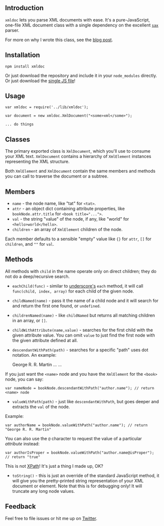 
## Introduction

`xmldoc` lets you parse XML documents with ease. It's a pure-JavaScript, one-file XML document class with a single dependency on the excellent [`sax`][sax] parser.

For more on why I wrote this class, see the [blog post][blog].

  [blog]: http://nfarina.com

## Installation

    npm install xmldoc

Or just download the repository and include it in your `node_modules` directly. Or just download the [single JS file][blob]!

  [blob]: https://github.com/nfarina/xmldoc/blob/master/lib/xmldoc.js

## Usage

    var xmldoc = require('../lib/xmldoc');

    var document = new xmldoc.XmlDocument("<some>xml</some>");

    ... do things

## Classes

The primary exported class is `XmlDocument`, which you'll use to consume your XML text. `XmlDocument` contains a hierarchy of `XmlElement` instances representing the XML structure.

Both `XmlElement` and `XmlDocument` contain the same members and methods you can call to traverse the document or a subtree.

## Members

* `name` - the node name, like "tat" for `<tat>`.
* `attr` - an object dict containing attribute properties, like `bookNode.attr.title` for `<book title="...">`.
* `val` - the string "value" of the node, if any, like "world" for `<hello>world</hello>`.
* `children` - an array of `XmlElement` children of the node.

Each member defaults to a sensible "empty" value like `{}` for `attr`, `[]` for `children`, and `""` for `val`.

## Methods

All methods with `child` in the name operate only on direct children; they do not do a deep/recursive search.

* `eachChild(func)` - similar to [underscore's][underscore] `each` method, it will call `func(child, index, array)` for each child of the given node.

* `childNamed(name)` - pass it the name of a child node and it will search for and return the first one found, or `undefined`.

* `childrenNamed(name)` - like `childNamed` but returns all matching children in an array, or `[]`.

* `childWithAttribute(name,value)` - searches for the first child with the given attribute value. You can omit `value` to just find the first node with the given attribute defined at all.

* `descendantWithPath(path)` - searches for a specific "path" uses dot notation. An example:

    <book>
      <author>
        <name isProper="true">George R. R. Martin</name>
        ...
      </author>
      ...
    </book>

If you just want the `<name>` node and you have the `XmlElement` for the `<book>` node, you can say:

    var nameNode = bookNode.descendantWithPath("author.name"); // return <name> node

* `valueWithPath(path)` - just like `descendantWithPath`, but goes deeper and extracts the `val` of the node.

Example:

    var authorName = bookNode.valueWithPath("author.name"); // return "George R. R. Martin"

You can also use the `@` character to request the value of a particular _attribute_ instead:

    var authorIsProper = bookNode.valueWithPath("author.name@isProper"); // return "true"

This is not [XPath][]! It's just a thing I made up, OK?

* `toString()` - this is just an override of the standard JavaScript method, it will give you the pretty-printed string representation of your XML document or element. Note that this is for debugging only! It will truncate any long node values.

## Feedback

Feel free to file issues or hit me up on [Twitter][twitter].

  [underscore]: http://underscorejs.org
  [XPath]: http://en.wikipedia.org/wiki/XPath
  [twitter]: http://twitter.com/nfarina
  [sax]: https://github.com/isaacs/sax-js
